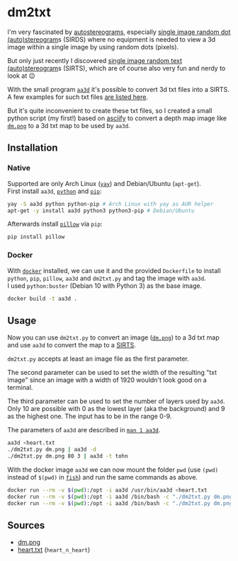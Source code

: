 # dm2txt

I'm very fascinated by [autostereograms][], especially [single image
random dot (auto)stereogram][sirds]s (SIRDS) where no equipment is
needed to view a 3d image within a single image by using random dots
(pixels).

But only just recently I discovered [single image random text
(auto)stereogram][sirts]s (SIRTS), which are of course also very fun and
nerdy to look at :wink:

With the small program [`aa3d`][aa3d] it's possible to convert 3d txt
files into a SIRTS. A few examples for such txt files [are listed
here][aa3dexamples].

But it's quite inconvenient to create these txt files, so I created a
small python script (my first!) based on [asciify][] to convert a
depth map image like [`dm.png`][dm.png] to a 3d txt map to be used by
`aa3d`.

## Installation

### Native

Supported are only Arch Linux ([`yay`][yay]) and Debian/Ubuntu
(`apt-get`).  
First install `aa3d`, [`python`][python] and
[`pip`][pip]:

```bash
yay -S aa3d python python-pip # Arch Linux with yay as AUR helper
apt-get -y install aa3d python3 python3-pip # Debian/Ubuntu
```

Afterwards install [`pillow`][pillow] via `pip`:

```bash
pip install pillow
```

### Docker

With [`docker`][docker] installed, we can use it and the provided
`Dockerfile` to install `python`, `pip`, `pillow`, `aa3d` and
`dm2txt.py` and tag the image with `aa3d`.  
I used `python:buster` (Debian 10 with Python 3) as the base image.

```bash
docker build -t aa3d .
```

## Usage

Now you can use `dm2txt.py` to convert an image ([`dm.png`][dm.png]) to
a 3d txt map and use `aa3d` to convert the map to a [SIRTS][sirts].

`dm2txt.py` accepts at least an image file as the first parameter.

The second parameter can be used to set the width of the resulting "txt
image" since an image with a width of 1920 wouldn't look good on a
terminal.

The third parameter can be used to set the number of layers used by
`aa3d`. Only 10 are possible with 0 as the lowest layer (aka the
background) and 9 as the highest one. The input has to be in the range
0-9.

The parameters of `aa3d` are described in [`man 1 aa3d`][aa3dman].

```bash
aa3d <heart.txt
./dm2txt.py dm.png | aa3d -d
./dm2txt.py dm.png 80 3 | aa3d -t tohn
```

With the docker image `aa3d` we can now mount the folder `pwd` (use
`(pwd)` instead of `$(pwd)` in [`fish`][fish]) and run the same commands
as above.

```bash
docker run --rm -v $(pwd):/opt -i aa3d /usr/bin/aa3d <heart.txt
docker run --rm -v $(pwd):/opt -i aa3d /bin/bash -c "./dm2txt.py dm.png | aa3d -d"
docker run --rm -v $(pwd):/opt -i aa3d /bin/bash -c "./dm2txt.py dm.png 80 3 | aa3d -t tohn"
```

## Sources

* [dm.png][]
* [heart.txt][aa3dexamples] (`heart_n_heart`)

[aa3d]: http://aa-project.sourceforge.net/aa3d/
[aa3dexamples]: http://mewbies.com/geek_fun_files/aa3d/aa3d_3dmaps_input_examples.txt
[aa3dman]: https://manpages.ubuntu.com/manpages/bionic/man1/aa3d.1.html
[asciify]: https://github.com/RameshAditya/asciify
[autostereograms]: https://en.wikipedia.org/wiki/Autostereogram
[dm.png]: https://blender.stackexchange.com/questions/132810/rendering-depth-map-that-is-linear-aliased-normalized
[docker]: https://www.docker.com/
[fish]: https://fishshell.com/
[pillow]: https://pillow.readthedocs.io/en/stable/
[pip]: https://pypi.org/project/pip/
[python]: https://www.python.org/
[sirds]: https://en.wikipedia.org/wiki/SIRDS
[sirts]: https://en.wikipedia.org/wiki/ASCII_stereogram
[yay]: https://github.com/Jguer/yay
